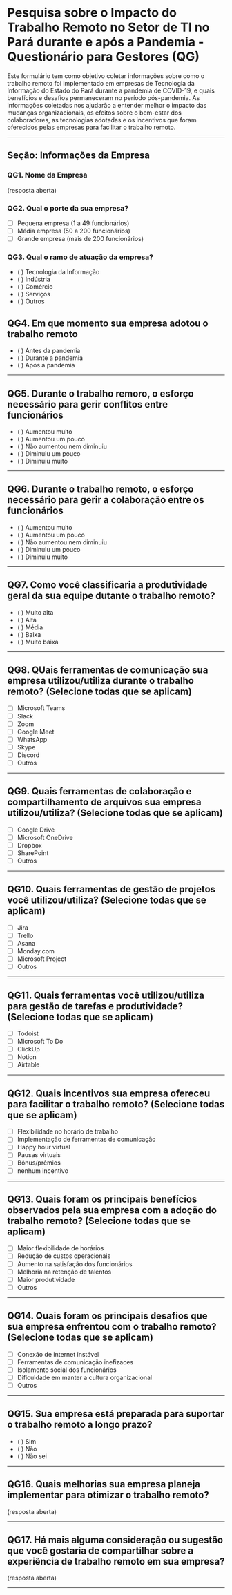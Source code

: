 # Pesquisa sobre o Impacto do Trabalho Remoto no Setor de TI no Pará durante e após a Pandemia - Questionário para Gestores (QG)

Este formulário tem como objetivo coletar informações sobre como o trabalho remoto foi implementado em empresas de Tecnologia da Informação do Estado do Pará durante a pandemia de COVID-19, e quais benefícios e desafios permaneceram no período pós-pandemia. As informações coletadas nos ajudarão a entender melhor o impacto das mudanças organizacionais, os efeitos sobre o bem-estar dos colaboradores, as tecnologias adotadas e os incentivos que foram oferecidos pelas empresas para facilitar o trabalho remoto.

---

## Seção: Informações da Empresa
### QG1. Nome da Empresa
(resposta aberta)

### QG2. Qual o porte da sua empresa?
- [ ] Pequena empresa (1 a 49 funcionários)
- [ ] Média empresa (50 a 200 funcionários)
- [ ] Grande empresa (mais de 200 funcionários)

### QG3. Qual o ramo de atuação da empresa?
- ( ) Tecnologia da Informação  
- ( ) Indústria
- ( ) Comércio
- ( ) Serviços
- ( ) Outros

## QG4. Em que momento sua empresa adotou o trabalho remoto
- ( ) Antes da pandemia  
- ( ) Durante a pandemia
- ( ) Após a pandemia

---

## QG5. Durante o trabalho remoro, o esforço necessário para gerir conflitos entre funcionários  
- ( ) Aumentou muito  
- ( ) Aumentou um pouco
- ( ) Não aumentou nem diminuiu
- ( ) Diminuiu um pouco
- ( ) Diminuiu muito

---

## QG6. Durante o trabalho remoto, o esforço necessário para gerir a colaboração entre os funcionários
- ( ) Aumentou muito  
- ( ) Aumentou um pouco
- ( ) Não aumentou nem diminuiu
- ( ) Diminuiu um pouco
- ( ) Diminuiu muito

---

## QG7. Como você classificaria a produtividade geral da sua equipe dutante o trabalho remoto?
- ( ) Muito alta  
- ( ) Alta
- ( ) Média
- ( ) Baixa
- ( ) Muito baixa

---

## QG8. QUais ferramentas de comunicação sua empresa utilizou/utiliza durante o trabalho remoto? (Selecione todas que se aplicam)
- [ ] Microsoft Teams
- [ ] Slack
- [ ] Zoom
- [ ] Google Meet
- [ ] WhatsApp
- [ ] Skype
- [ ] Discord
- [ ] Outros

---

## QG9. Quais ferramentas de colaboração e compartilhamento de arquivos sua empresa utilizou/utiliza? (Selecione todas que se aplicam)
- [ ] Google Drive
- [ ] Microsoft OneDrive
- [ ] Dropbox
- [ ] SharePoint
- [ ] Outros

---

## QG10. Quais ferramentas de gestão de projetos você utilizou/utiliza? (Selecione todas que se aplicam)
- [ ] Jira
- [ ] Trello
- [ ] Asana
- [ ] Monday.com
- [ ] Microsoft Project
- [ ] Outros

---

## QG11. Quais ferramentas você utilizou/utiliza para gestão de tarefas e produtividade? (Selecione todas que se aplicam)
- [ ] Todoist
- [ ] Microsoft To Do
- [ ] ClickUp
- [ ] Notion
- [ ] Airtable

---

## QG12. Quais incentivos sua empresa ofereceu para facilitar o trabalho remoto? (Selecione todas que se aplicam)
- [ ] Flexibilidade no horário de trabalho
- [ ] Implementação de ferramentas de comunicação
- [ ] Happy hour virtual
- [ ] Pausas virtuais
- [ ] Bônus/prêmios
- [ ] nenhum incentivo

---

## QG13. Quais foram os principais benefícios observados pela sua empresa com a adoção do trabalho remoto? (Selecione todas que se aplicam)
- [ ] Maior flexibilidade de horários
- [ ] Redução de custos operacionais
- [ ] Aumento na satisfação dos funcionários
- [ ] Melhoria na retenção de talentos
- [ ] Maior produtividade
- [ ] Outros

---

## QG14. Quais foram os principais desafios que sua empresa enfrentou com o trabalho remoto? (Selecione todas que se aplicam)
- [ ] Conexão de internet instável
- [ ] Ferramentas de comunicação inefizaces
- [ ] Isolamento social dos funcionários
- [ ] Dificuldade em manter a cultura organizacional
- [ ] Outros

---

## QG15. Sua empresa está preparada para suportar o trabalho remoto a longo prazo?
- ( ) Sim
- ( ) Não
- ( ) Não sei

---

## QG16. Quais melhorias sua empresa planeja implementar para otimizar o trabalho remoto?
(resposta aberta)

---

## QG17. Há mais alguma consideração ou sugestão que você gostaria de compartilhar sobre a experiência de trabalho remoto em sua empresa?
(resposta aberta)

---

